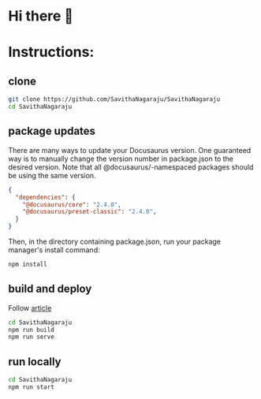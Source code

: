 


# Hi there 👋

<!--
**SavithaNagaraju/SavithaNagaraju** is a ✨ _special_ ✨ repository because its `README.md` (this file) appears on your GitHub profile.

Here are some ideas to get you started:

- 🔭 I’m currently working on ...
- 🌱 I’m currently learning ...
- 👯 I’m looking to collaborate on ...
- 🤔 I’m looking for help with ...
- 💬 Ask me about ...
- 📫 How to reach me: ...
- 😄 Pronouns: ...
- ⚡ Fun fact: ...
-->


# Instructions:

## clone

```bash
git clone https://github.com/SavithaNagaraju/SavithaNagaraju
cd SavithaNagaraju
```

## package updates

There are many ways to update your Docusaurus version. One guaranteed way is to manually change the version number in package.json to the desired version. Note that all @docusaurus/-namespaced packages should be using the same version.

```json
{
  "dependencies": {
    "@docusaurus/core": "2.4.0",
    "@docusaurus/preset-classic": "2.4.0",
  }
}
```
Then, in the directory containing package.json, run your package manager's install command:

```bash
npm install
```

## build and deploy
Follow [article](https://github.com/LayZeeDK/github-pages-docusaurus)

```bash
cd SavithaNagaraju
npm run build
npm run serve
```

## run locally

```bash
cd SavithaNagaraju
npm run start
```
